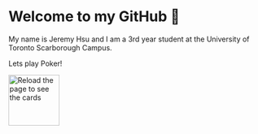 # Welcome to my GitHub 👋

My name is Jeremy Hsu and I am a 3rd year student at the University of Toronto Scarborough Campus.

Lets play Poker!

<img src="https://jer3myhsu-cards.herokuapp.com/cards" alt="Reload the page to see the cards" height="100pt"></img>
